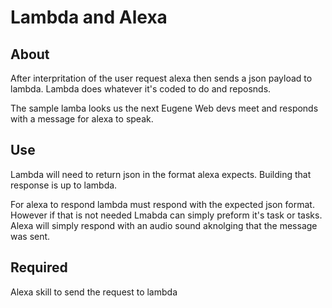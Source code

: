 # Lambda and Alexa

## About

After interpritation of the user request alexa then sends a json payload to lambda.
Lambda does whatever it's coded to do and reposnds.

The sample lamba looks us the next Eugene Web devs meet and responds with a message for alexa to speak.

## Use

Lambda will need to return json in the format alexa expects. Building that response is up to lambda.

For alexa to respond lambda must respond with the expected json format. 
However if that is not needed Lmabda can simply preform it's task or tasks. 
Alexa will simply respond with an audio sound aknolging that the message was sent.

## Required

Alexa skill to send the request to lambda
